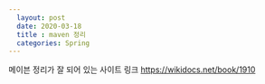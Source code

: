 ```yaml
---
  layout: post
  date: 2020-03-18
  title : maven 정리
  categories: Spring
---
```


메이븐 정리가 잘 되어 있는 사이트 링크
https://wikidocs.net/book/1910
